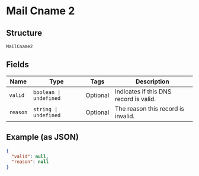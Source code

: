 
# Mail Cname 2

## Structure

`MailCname2`

## Fields

| Name | Type | Tags | Description |
|  --- | --- | --- | --- |
| `valid` | `boolean \| undefined` | Optional | Indicates if this DNS record is valid. |
| `reason` | `string \| undefined` | Optional | The reason this record is invalid. |

## Example (as JSON)

```json
{
  "valid": null,
  "reason": null
}
```

